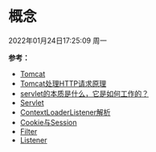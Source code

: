 # 概念

2022年01月24日17:25:09 周一

**参考：**

- [Tomcat](https://zhuanlan.zhihu.com/p/54121733)
- [Tomcat处理HTTP请求原理](https://www.cnblogs.com/small-boy/p/8042860.html)
- [servlet的本质是什么，它是如何工作的？](https://www.zhihu.com/question/21416727)
- [Servlet](https://zhuanlan.zhihu.com/p/65658315)
- [ContextLoaderListener解析](https://zhuanlan.zhihu.com/p/65258266)
- [Cookie与Session](https://zhuanlan.zhihu.com/p/42918845)
- [Filter](https://zhuanlan.zhihu.com/p/65335657)
- [Listener](https://zhuanlan.zhihu.com/p/65219353)